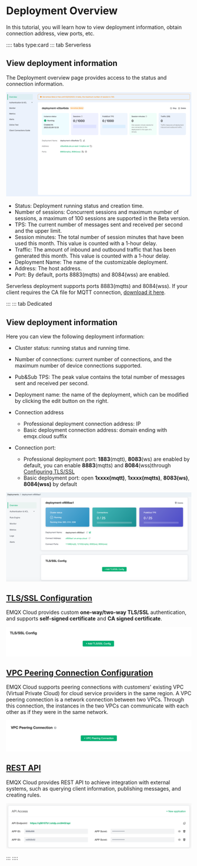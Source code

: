 # Deployment Overview

In this tutorial, you will learn how to view deployment information, obtain connection address, view ports, etc.


:::: tabs type:card
::: tab Serverless 
## View deployment information
The Deployment overview page provides access to the status and connection information.

![overview](./_assets/serverless_overview.png)


- Status: Deployment running status and creation time.
- Number of sessions: Concurrent sessions and maximum number of sessions, a maximum of 100 sessions are supported in the Beta version.
- TPS: The current number of messages sent and received per second and the upper limit.
- Session minutes: The total number of session minutes that have been used this month. This value is counted with a 1-hour delay.
- Traffic: The amount of inbound and outbound traffic that has been generated this month. This value is counted with a 1-hour delay.
- Deployment Name: The name of the customizable deployment.
- Address: The host address.
- Port: By default, ports 8883(mqtts) and 8084(wss) are enabled.

Serverless deployment supports ports 8883(mqtts) and 8084(wss). If your client requires the CA file for MQTT connection, [download it here](https://assets.emqx.com/data/emqxsl-ca.crt).

:::
::: tab Dedicated

## View deployment information

Here you can view the following deployment information:

- Cluster status: running status and running time.
- Number of connections: current number of connections, and the maximum number of device connections supported.
- Pub&Sub TPS: The peak value contains the total number of messages sent and received per second.
- Deployment name: the name of the deployment, which can be modified by clicking the edit button on the right.
- Connection address
  - Professional deployment connection address: IP
  - Basic deployment connection address: domain ending with emqx.cloud suffix
- Connection port:

  - Professional deployment port: **1883**(mqtt), **8083**(ws) are enabled by default, you can enable **8883**(mqtts) and **8084**(wss)through [Configuring TLS/SSL](./tls_ssl.md)
  - Basic deployment port: open **1xxxx(mqtt)**, **1xxxx(mqtts)**,  **8083(ws)**, **8084(wss)** by default

![base_info](./_assets/deployment_info.png)

## [TLS/SSL Configuration](./tls_ssl.md)


EMQX Cloud provides custom **one-way/two-way TLS/SSL** authentication, and supports **self-signed certificate** and **CA signed certificate**.

![base_info](./_assets/tls_info.png)

## [VPC Peering Connection Configuration](./vpc_peering.md)



EMQX Cloud supports peering connections with customers' existing VPC (Virtual Private Cloud) for cloud service providers in the same region. A VPC peering connection is a network connection between two VPCs. Through this connection, the instances in the two VPCs can communicate with each other as if they were in the same network.

![base_info](./_assets/vpc_peering_info.png)

## [REST API](../api/api_overview.md)

EMQX Cloud provides REST API to achieve integration with external systems, such as querying client information, publishing messages, and creating rules.

![base_info](./_assets/api_info.png)

:::
::::
